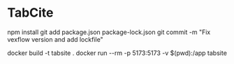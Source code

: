 # TabCite

npm install
git add package.json package-lock.json
git commit -m "Fix vexflow version and add lockfile"

docker build -t tabsite .
docker run --rm -p 5173:5173 -v $(pwd):/app tabsite